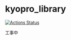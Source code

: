 # kyopro_library

[![Actions Status](https://github.com/Coki628/kyopro_library/workflows/verify/badge.svg)](https://github.com/Coki628/kyopro_library/actions)

工事中

